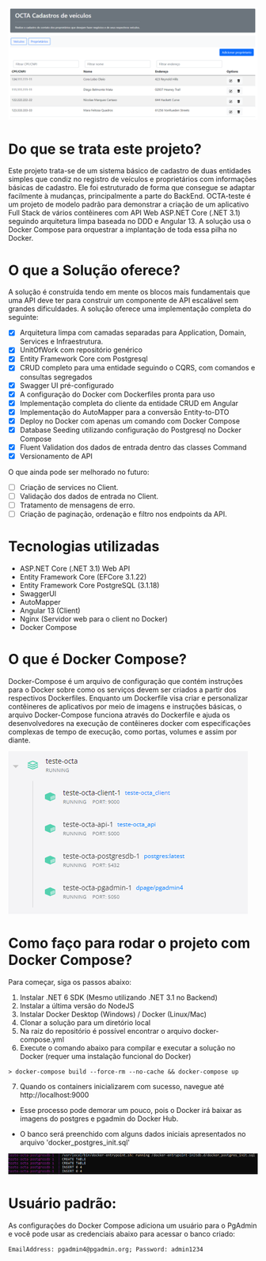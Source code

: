 ![Teste-OCTA](assets/registros-proprietarios.png)

# Do que se trata este projeto?

Este projeto trata-se de um sistema básico de cadastro de duas entidades simples que condiz no registro de veículos e proprietários com informações básicas de cadastro. Ele foi estruturado de forma que consegue se adaptar facilmente à mudanças, principalmente a parte do BackEnd.
OCTA-teste é um projeto de modelo padrão para demonstrar a criação de um aplicativo Full Stack de vários contêineres com API Web ASP.NET Core (.NET 3.1) seguindo arquitetura limpa baseada no DDD e Angular 13. A solução usa o Docker Compose para orquestrar a implantação de toda essa pilha no Docker.

# O que a Solução oferece?

A solução é construída tendo em mente os blocos mais fundamentais que uma API deve ter para construir um componente de API escalável sem grandes dificuldades. A solução oferece uma implementação completa do seguinte:

- [x] Arquitetura limpa com camadas separadas para Application, Domain, Services e Infraestrutura.
- [x] UnitOfWork com repositório genérico
- [x] Entity Framework Core com Postgresql
- [x] CRUD completo para uma entidade seguindo o CQRS, com comandos e consultas segregados
- [x] Swagger UI pré-configurado
- [x] A configuração do Docker com Dockerfiles pronta para uso
- [x] Implementação completa do cliente da entidade CRUD em Angular
- [x] Implementação do AutoMapper para a conversão Entity-to-DTO
- [x] Deploy no Docker com apenas um comando com Docker Compose
- [x] Database Seeding utilizando configuração do Postgresql no Docker Compose
- [x] Fluent Validation dos dados de entrada dentro das classes Command 
- [x] Versionamento de API

O que ainda pode ser melhorado no futuro:
- [ ] Criação de services no Client.
- [ ] Validação dos dados de entrada no Client.
- [ ] Tratamento de mensagens de erro.
- [ ] Criação de paginação, ordenação e filtro nos endpoints da API.  

# Tecnologias utilizadas

* ASP.NET Core (.NET 3.1) Web API
* Entity Framework Core (EFCore 3.1.22)
* Entity Framework Core PostgreSQL (3.1.18)
* SwaggerUI
* AutoMapper
* Angular 13 (Client)
* Nginx (Servidor web para o client no Docker)
* Docker Compose

# O que é Docker Compose?

Docker-Compose é um arquivo de configuração que contém instruções para o Docker sobre como os serviços devem ser criados a partir dos respectivos Dockerfiles. Enquanto um Dockerfile visa criar e personalizar contêineres de aplicativos por meio de imagens e instruções básicas, o arquivo Docker-Compose funciona através do Dockerfile e ajuda os desenvolvedores na execução de contêineres docker com especificações complexas de tempo de execução, como portas, volumes e assim por diante.

![Teste-OCTA](assets/docker-containers-inicializados.PNG)

# Como faço para rodar o projeto com Docker Compose?

Para começar, siga os passos abaixo:

1. Instalar .NET 6 SDK (Mesmo utilizando .NET 3.1 no Backend)
2. Instalar a última versão do NodeJS 
3. Instalar Docker Desktop (Windows) / Docker (Linux/Mac)
4. Clonar a solução para um diretório local
5. Na raiz do repositório é possível encontrar o arquivo docker-compose.yml
6. Execute o comando abaixo para compilar e executar a solução no Docker (requer uma instalação funcional do Docker)

```
> docker-compose build --force-rm --no-cache && docker-compose up
```

7. Quando os containers inicializarem com sucesso, navegue até http://localhost:9000

- Esse processo pode demorar um pouco, pois o Docker irá baixar as imagens do postgres e pgadmin do Docker Hub.

- O banco será preenchido com alguns dados iniciais apresentados no arquivo 'docker_postgres_init.sql'

![Teste-OCTA](assets/seed-data-postgres.PNG)

# Usuário padrão:

As configurações do Docker Compose adiciona um usuário para o PgAdmin e você pode usar as credenciais abaixo para acessar o banco criado:

```
EmailAddress: pgadmin4@pgadmin.org; Password: admin1234
```
